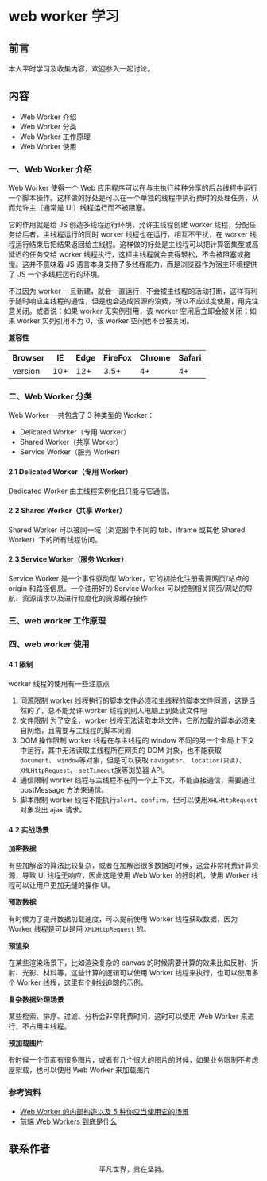 # web worker 学习

## 前言

本人平时学习及收集内容，欢迎参入一起讨论。

## 内容

- Web Worker 介绍
- Web Worker 分类
- Web Worker 工作原理
- Web Worker 使用

### 一、Web Worker 介绍

Web Worker 使得一个 Web 应用程序可以在与主执行纯种分享的后台线程中运行一个脚本操作。这样做的好处是可以在一个单独的线程中执行费时的处理任务，从而允许主（通常是 UI）线程运行而不被阻塞。

它的作用就是给 JS 创造多线程运行环境，允许主线程创建 worker 线程，分配任务给后者，主线程运行的同时 worker 线程也在运行，相互不干扰，在 worker 线程运行结束后把结果返回给主线程。这样做的好处是主线程可以把计算密集型或高延迟的任务交给 worker 线程执行，这样主线程就会变得轻松，不会被阻塞或拖慢。这并不意味着 JS 语言本身支持了多线程能力，而是浏览器作为宿主环境提供了 JS 一个多线程运行的环境。

不过因为 worker 一旦新建，就会一直运行，不会被主线程的活动打断，这样有利于随时响应主线程的通性，但是也会造成资源的浪费，所以不应过度使用，用完注意关闭。或者说：如果 worker 无实例引用，该 worker 空闲后立即会被关闭；如果 worker 实列引用不为 0，该 worker 空闲也不会被关闭。

**兼容性**

| Browser | IE  | Edge | FireFox | Chrome | Safari |
| ------- | --- | ---- | ------- | ------ | ------ |
| version | 10+ | 12+  | 3.5+    | 4+     | 4+     |

### 二、Web Worker 分类

Web Worker 一共包含了 3 种类型的 Worker：

- Delicated Worker（专用 Worker）
- Shared Worker（共享 Worker）
- Service Worker（服务 Worker）

#### 2.1 Delicated Worker（专用 Worker）

Dedicated Worker 由主线程实例化且只能与它通信。

#### 2.2 Shared Worker（共享 Worker）

Shared Worker 可以被同一域（浏览器中不同的 tab、iframe 或其他 Shared Worker）下的所有线程访问。

#### 2.3 Service Worker（服务 Worker）

Service Worker 是一个事件驱动型 Worker，它的初始化注册需要网页/站点的 origin 和路径信息。一个注册好的 Service Worker 可以控制相关网页/网站的导航、资源请求以及进行粒度化的资源缓存操作

### 三、web worker 工作原理

### 四、web worker 使用

#### 4.1 限制

worker 线程的使用有一些注意点

1. 同源限制 worker 线程执行的脚本文件必须和主线程的脚本文件同源，这是当然的了，总不能允许 worker 线程到别人电脑上到处读文件吧
2. 文件限制 为了安全，worker 线程无法读取本地文件，它所加载的脚本必须来自网络，且需要与主线程的脚本同源
3. DOM 操作限制 worker 线程在与主线程的 window 不同的另一个全局上下文中运行，其中无法读取主线程所在网页的 DOM 对象，也不能获取 `document`、 `window`等对象，但是可以获取 `navigator`、 `location(只读)`、`XMLHttpRequest`、 `setTimeout`族等浏览器 API。
4. 通信限制 worker 线程与主线程不在同一个上下文，不能直接通信，需要通过 postMessage 方法来通信。
5. 脚本限制 worker 线程不能执行`alert`、`confirm`，但可以使用`XHLHttpRequest`对象发出 ajax 请求。

#### 4.2 实战场景

**加密数据**

有些加解密的算法比较复杂，或者在加解密很多数据的时候，这会非常耗费计算资源，导致 UI 线程无响应，因此这是使用 Web Worker 的好时机，使用 Worker 线程可以让用户更加无缝的操作 UI。

**预取数据**

有时候为了提升数据加载速度，可以提前使用 Worker 线程获取数据，因为 Worker 线程是可以是用 `XMLHttpRequest` 的。

**预渲染**

在某些渲染场景下，比如渲染复杂的 canvas 的时候需要计算的效果比如反射、折射、光影、材料等，这些计算的逻辑可以使用 Worker 线程来执行，也可以使用多个 Worker 线程，这里有个射线追踪的示例。

**复杂数据处理场景**

某些检索、排序、过滤、分析会非常耗费时间，这时可以使用 Web Worker 来进行，不占用主线程。

**预加载图片**

有时候一个页面有很多图片，或者有几个很大的图片的时候，如果业务限制不考虑屋架载，也可以使用 Web Worker 来加载图片

### 参考资料

- [Web Worker 的内部构造以及 5 种你应当使用它的场景](https://mp.weixin.qq.com/s/3MhSJoATeyHn3d96d3M3Sw)
- [前端 Web Workers 到底是什么](https://mp.weixin.qq.com/s/_ymkF6-Cc8i9A40WEOwMjQ)

## 联系作者

<div align="center">
    <p>
        平凡世界，贵在坚持。
    </p>
    <img :src="$withBase('/about/contact.png')" />
</div>
